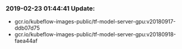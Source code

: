 ### 2019-02-23 01:44:41 Update:

- gcr.io/kubeflow-images-public/tf-model-server-gpu:v20180917-ddb07d75
- gcr.io/kubeflow-images-public/tf-model-server-gpu:v20180918-faea44af
